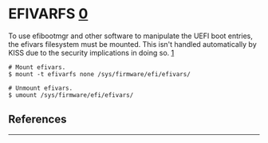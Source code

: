 EFIVARFS [0]
============

To use efibootmgr and other software to manipulate the UEFI boot entries, the
efivars filesystem must be mounted. This isn't handled automatically by KISS due
to the security implications in doing so. [1]

    # Mount efivars.
    $ mount -t efivarfs none /sys/firmware/efi/efivars/

    # Unmount efivars.
    $ umount /sys/firmware/efi/efivars/

## References
-------------

[0]: https://www.kernel.org/doc/Documentation/filesystems/efivarfs.txt
[1]: https://github.com/systemd/systemd/issues/2402
